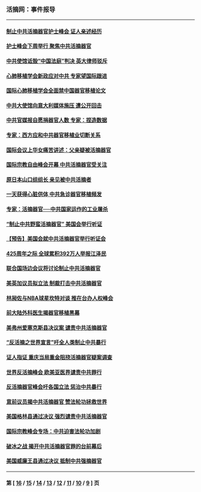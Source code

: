 ### 活摘网：事件报导
---
#### [制止中共活摘器官护士峰会 证人亲述经历](../../pages/nf5877/n13859007.md?11070430) 
#### [护士峰会下周举行 聚焦中共活摘器官](../../pages/nf5877/n13855418.md?11070430) 
#### [中共使馆诋毁“中国法庭”判决 英大律师驳斥](../../pages/nf5877/n13833945.md?11070430) 
#### [心肺移植学会新政应对中共 专家望国际跟进](../../pages/nf5877/n13829043.md?11070430) 
#### [国际心肺移植学会全面禁中国器官移植论文](../../pages/nf5877/n13827785.md?11070430) 
#### [中共大使馆向意大利媒体施压 遭公开回击](../../pages/nf5877/n13826038.md?11070430) 
#### [中共官媒报自愿捐器官人数 专家：捏造数据](../../pages/nf5877/n13814130.md?11070430) 
#### [专家：西方应和中共器官移植业切断关系](../../pages/nf5877/n13772828.md?11070430) 
#### [国际会议上华女痛苦讲述：父亲疑被活摘器官](../../pages/nf5877/n13771583.md?11070430) 
#### [国际宗教自由峰会开幕 中共活摘器官受关注](../../pages/nf5877/n13769995.md?11070430) 
#### [原日本山口组组长 亲见被中共活摘者](../../pages/nf5877/n13767360.md?11070430) 
#### [一天获得心脏供体 中共急诊器官移植频发](../../pages/nf5877/n13764689.md?11070430) 
#### [专家：活摘器官──中共国家运作的工业屠杀](../../pages/nf5877/n13761178.md?11070430) 
#### [“制止中共野蛮活摘器官” 美国会举行听证](../../pages/nf5877/n13735831.md?11070430) 
#### [【预告】美国会就中共活摘器官举行听证会](../../pages/nf5877/n13732843.md?11070430) 
#### [425周年之际 全球累积392万人举报江泽民](../../pages/nf5877/n13719232.md?11070430) 
#### [联合国场边会议将讨论制止中共活摘器官](../../pages/nf5877/n13656361.md?11070430) 
#### [美英加议员拟立法 制裁打击中共活摘器官](../../pages/nf5877/n13430251.md?11070430) 
#### [林昶佐与NBA球星坎特对谈 推在台办人权峰会](../../pages/nf5877/n13414467.md?11070430) 
#### [前大陆外科医生揭器官移植黑幕](../../pages/nf5877/n13401416.md?11070430) 
#### [美弗州爱塞克斯县决议案 谴责中共活摘器官](../../pages/nf5877/n13320919.md?11070430) 
#### [“反活摘之世界宣言”吁全人类制止中共暴行](../../pages/nf5877/n13259730.md?11070430) 
#### [证人指证 重庆当局重金阻挠活摘器官疑案调查](../../pages/nf5877/n13259127.md?11070430) 
#### [世界反活摘峰会 欧美亚医界谴责中共罪行](../../pages/nf5877/n13253550.md?11070430) 
#### [反活摘器官峰会吁各国立法 惩治中共暴行](../../pages/nf5877/n13245052.md?11070430) 
#### [意前议员揭中共活摘器官 赞法轮功拯救世界](../../pages/nf5877/n13203445.md?11070430) 
#### [美国格林县通过决议 强烈谴责中共活摘器官](../../pages/nf5877/n13119367.md?11070430) 
#### [国际宗教峰会专场：中共迫害法轮功加剧](../../pages/nf5877/n13088279.md?11070430) 
#### [破冰之战 揭开中共活摘器官罪的台前幕后](../../pages/nf5877/n13082457.md?11070430) 
#### [美国威廉王县通过决议 抵制中共强摘器官](../../pages/nf5877/n13056521.md?11070430) 

---
#### 第 [ [16](./16.md?11070430) / [15](./15.md?11070430) / [14](./14.md?11070430) / [13](./13.md?11070430) / [12](./12.md?11070430) / [11](./11.md?11070430) / [10](./10.md?11070430) / [9](./9.md?11070430) ] 页
